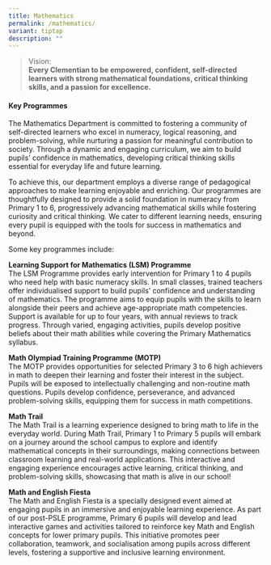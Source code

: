 ```yaml
---
title: Mathematics
permalink: /mathematics/
variant: tiptap
description: ""
---
```

<blockquote>
<p>Vision:
<br><strong>Every Clementian to be empowered, confident, self-directed learners with strong mathematical foundations, critical thinking skills, and a passion for excellence.</strong>
</p>
</blockquote>
<h4><strong>Key Programmes</strong><br></h4>
<p>The Mathematics Department is committed to fostering a community of self-directed
learners who excel in numeracy, logical reasoning, and problem-solving,
while nurturing a passion for meaningful contribution to society. Through
a dynamic and engaging curriculum, we aim to build pupils’ confidence in
mathematics, developing critical thinking skills essential for everyday
life and future learning.</p>
<p>To achieve this, our department employs a diverse range of pedagogical
approaches to make learning enjoyable and enriching. Our programmes are
thoughtfully designed to provide a solid foundation in numeracy from Primary
1 to 6, progressively advancing mathematical skills while fostering curiosity
and critical thinking. We cater to different learning needs, ensuring every
pupil is equipped with the tools for success in mathematics and beyond.</p>
<p>Some key programmes include:</p>
<p><strong>Learning Support for Mathematics (LSM) Programme</strong>
<br>The LSM Programme provides early intervention for Primary 1 to 4 pupils
who need help with basic numeracy skills. In small classes, trained teachers
offer individualised support to build pupils’ confidence and understanding
of mathematics. The programme aims to equip pupils with the skills to learn
alongside their peers and achieve age-appropriate math competencies. Support
is available for up to four years, with annual reviews to track progress.
Through varied, engaging activities, pupils develop positive beliefs about
their math abilities while covering the Primary Mathematics syllabus.</p>
<p><strong>Math Olympiad Training Programme (MOTP)</strong>
<br>The MOTP provides opportunities for selected Primary 3 to 6 high achievers
in math to deepen their learning and foster their interest in the subject.
Pupils will be exposed to intellectually challenging and non-routine math
questions. Pupils develop confidence, perseverance, and advanced problem-solving
skills, equipping them for success in math competitions.</p>
<p><strong>Math Trail</strong>
<br>The Math Trail is a learning experience designed to bring math to life
in the everyday world. During Math Trail, Primary 1 to Primary 5 pupils
will embark on a journey around the school campus to explore and identify
mathematical concepts in their surroundings, making connections between
classroom learning and real-world applications. This interactive and engaging
experience encourages active learning, critical thinking, and problem-solving
skills, showcasing that math is alive in our school!</p>
<p><strong>Math and English Fiesta</strong>
<br>The Math and English Fiesta is a specially designed event aimed at engaging
pupils in an immersive and enjoyable learning experience. As part of our
post-PSLE programme, Primary 6 pupils will develop and lead interactive
games and activities tailored to reinforce key Math and English concepts
for lower primary pupils. This initiative promotes peer collaboration,
teamwork, and socialisation among pupils across different levels, fostering
a supportive and inclusive learning environment.</p>